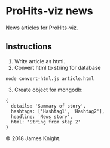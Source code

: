 # ProHits-viz news

News articles for ProHits-viz.

## Instructions

1. Write article as html.
2. Convert html to string for database

`node convert-html.js article.html`

3. Create object for mongodb:

```
{
  details: 'Summary of story',
  hashtags: ['Hashtag1', 'Hashtag2'],
  headline: 'News story',
  html: 'String from step 2'
}
```

© 2018 James Knight.